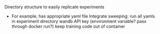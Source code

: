 Directory structure to easily replicate experiments
- For example, has appropriate yaml file
Integrate sweeping: run all yamls in experiment directory
wandb API key (environment variable? pass through docker run?)
keep training code out of container

